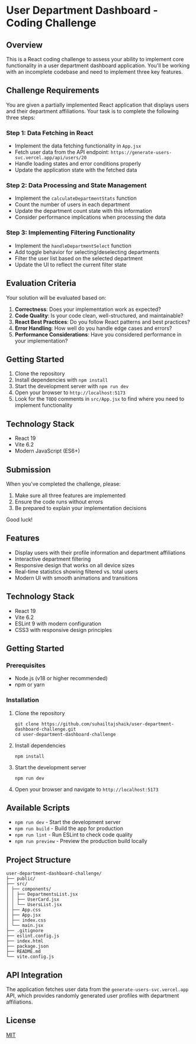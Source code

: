 # User Department Dashboard - Coding Challenge

## Overview

This is a React coding challenge to assess your ability to implement core functionality in a user department dashboard application. You'll be working with an incomplete codebase and need to implement three key features.

## Challenge Requirements

You are given a partially implemented React application that displays users and their department affiliations. Your task is to complete the following three steps:

### Step 1: Data Fetching in React
- Implement the data fetching functionality in `App.jsx`
- Fetch user data from the API endpoint: `https://generate-users-svc.vercel.app/api/users/20`
- Handle loading states and error conditions properly
- Update the application state with the fetched data

### Step 2: Data Processing and State Management
- Implement the `calculateDepartmentStats` function
- Count the number of users in each department
- Update the department count state with this information
- Consider performance implications when processing the data

### Step 3: Implementing Filtering Functionality
- Implement the `handleDepartmentSelect` function
- Add toggle behavior for selecting/deselecting departments
- Filter the user list based on the selected department
- Update the UI to reflect the current filter state

## Evaluation Criteria

Your solution will be evaluated based on:

1. **Correctness**: Does your implementation work as expected?
2. **Code Quality**: Is your code clean, well-structured, and maintainable?
3. **React Best Practices**: Do you follow React patterns and best practices?
4. **Error Handling**: How well do you handle edge cases and errors?
5. **Performance Considerations**: Have you considered performance in your implementation?

## Getting Started

1. Clone the repository
2. Install dependencies with `npm install`
3. Start the development server with `npm run dev`
4. Open your browser to `http://localhost:5173`
5. Look for the `TODO` comments in `src/App.jsx` to find where you need to implement functionality

## Technology Stack

- React 19
- Vite 6.2
- Modern JavaScript (ES6+)

## Submission

When you've completed the challenge, please:
1. Make sure all three features are implemented
2. Ensure the code runs without errors
3. Be prepared to explain your implementation decisions

Good luck!

## Features

- Display users with their profile information and department affiliations
- Interactive department filtering
- Responsive design that works on all device sizes
- Real-time statistics showing filtered vs. total users
- Modern UI with smooth animations and transitions

## Technology Stack

- React 19
- Vite 6.2
- ESLint 9 with modern configuration
- CSS3 with responsive design principles

## Getting Started

### Prerequisites

- Node.js (v18 or higher recommended)
- npm or yarn

### Installation

1. Clone the repository
   ```
   git clone https://github.com/suhailtajshaik/user-department-dashboard-challenge.git
   cd user-department-dashboard-challenge
   ```

2. Install dependencies
   ```
   npm install
   ```

3. Start the development server
   ```
   npm run dev
   ```

4. Open your browser and navigate to `http://localhost:5173`

## Available Scripts

- `npm run dev` - Start the development server
- `npm run build` - Build the app for production
- `npm run lint` - Run ESLint to check code quality
- `npm run preview` - Preview the production build locally

## Project Structure

```
user-department-dashboard-challenge/
├── public/
├── src/
│ ├── components/
│ │ ├── DepartmentsList.jsx
│ │ ├── UserCard.jsx
│ │ └── UsersList.jsx
│ ├── App.css
│ ├── App.jsx
│ ├── index.css
│ └── main.jsx
├── .gitignore
├── eslint.config.js
├── index.html
├── package.json
├── README.md
└── vite.config.js
```

## API Integration

The application fetches user data from the `generate-users-svc.vercel.app` API, which provides randomly generated user profiles with department affiliations.

## License

[MIT](LICENSE)

